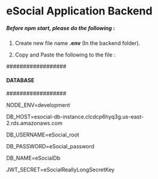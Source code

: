 # eSocial Application Backend

##### Before npm start, please do the following :

1.  Create new file name **.env** (In the backend folder).

2.  Copy and Paste the following to the file : 



##################

#### DATABASE ####

##################

NODE_ENV=development

DB_HOST=esocial-db-instance.clcdcp6hyq3g.us-east-2.rds.amazonaws.com

DB_USERNAME=eSocial_root

DB_PASSWORD=eSocial_password

DB_NAME=eSocialDb

JWT_SECRET=eSocialReallyLongSecretKey
